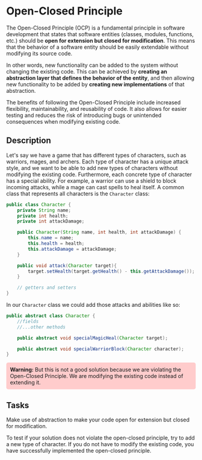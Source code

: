# Open-Closed Principle
The Open-Closed Principle (OCP) is a fundamental principle in software development that states that software entities (classes, modules, functions, etc.) should be <b>open for extension but closed for modification</b>. This means that the behavior of a software entity should be easily extendable without modifying its source code.

In other words, new functionality can be added to the system without changing the existing code. This can be achieved by <b>creating an abstraction layer that defines the behavior of the entity</b>, and then allowing new functionality to be added by <b>creating new implementations</b> of that abstraction.

The benefits of following the Open-Closed Principle include increased flexibility, maintainability, and reusability of code. It also allows for easier testing and reduces the risk of introducing bugs or unintended consequences when modifying existing code.

## Description
Let's say we have a game that has different types of characters, such as warriors, mages, and archers. Each type of character has a unique attack style, and we want to be able to add new types of characters without modifying the existing code.
Furthermore, each concrete type of character has a special ability. For example, a warrior can use a shield to block incoming attacks, while a mage can cast spells to heal itself.
A common class that represents all characters is the `Character` class:

```java
public class Character {
    private String name;
    private int health;
    private int attackDamage;

    public Character(String name, int health, int attackDamage) {
        this.name = name;
        this.health = health;
        this.attackDamage = attackDamage;
    }

    public void attack(Character target){
        target.setHealth(target.getHealth() - this.getAttackDamage());
    }

    // getters and setters
}
```
In our ``Character`` class we could add those attacks and abilities like so:
```java
public abstract class Character {
    //fields
    //...other methods

    public abstract void specialMagicHeal(Character target);

    public abstract void specialWarriorBlock(Character character);
}
```

<div style="background-color: #ffcccc; padding: 10px; border-radius: 5px;">
    <b>Warning:</b> But this is not a good solution because we are violating the Open-Closed Principle. We are modifying the existing code instead of extending it.
</div>

## Tasks
Make use of abstraction to make your code open for extension but closed for modification.

To test if your solution does not violate the open-closed principle, try to add a new type of character. If you do not have to modify the existing code, you have successfully implemented the open-closed principle.